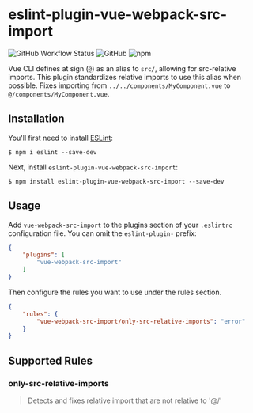 # eslint-plugin-vue-webpack-src-import

![GitHub Workflow Status](https://img.shields.io/github/workflow/status/areionsec/eslint-plugin-vue-webpack-src-import/Node.js%20CI)
![GitHub](https://img.shields.io/github/license/areionsec/eslint-plugin-vue-webpack-src-import)
![npm](https://img.shields.io/npm/v/eslint-plugin-vue-webpack-src-import)

Vue CLI defines at sign (`@`) as an alias to `src/`, allowing for src-relative imports.
This plugin standardizes relative imports to use this alias when possible.
Fixes importing from `../../components/MyComponent.vue` to `@/components/MyComponent.vue`.

## Installation

You'll first need to install [ESLint](http://eslint.org):

```
$ npm i eslint --save-dev
```

Next, install `eslint-plugin-vue-webpack-src-import`:

```
$ npm install eslint-plugin-vue-webpack-src-import --save-dev
```


## Usage

Add `vue-webpack-src-import` to the plugins section of your `.eslintrc` configuration file. You can omit the `eslint-plugin-` prefix:

```json
{
    "plugins": [
        "vue-webpack-src-import"
    ]
}
```


Then configure the rules you want to use under the rules section.

```json
{
    "rules": {
        "vue-webpack-src-import/only-src-relative-imports": "error"
    }
}
```

## Supported Rules

### only-src-relative-imports

> Detects and fixes relative import that are not relative to '@/'
